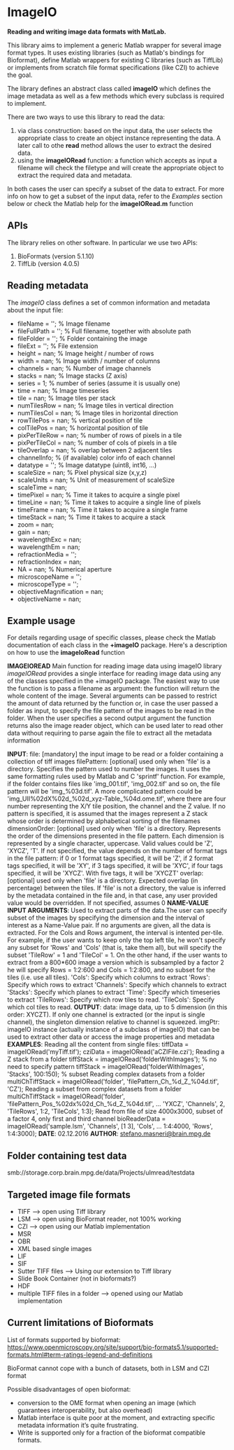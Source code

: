 # ImageIO
**Reading and writing image data formats with MatLab.**

This library aims to implement a generic Matlab wrapper for several image format types. It uses existing libraries (such as Matlab's bindings for Bioformat), define Matlab wrappers for existing C libraries (such as TiffLib) or implements from scratch file format specifications (like CZI) to achieve the goal.

The library defines an abstract class called **imageIO** which defines the image metadata as well as a few methods which every subclass is required to implement.

There are two ways to use this library to read the data:

1. via class construction: based on the input data, the user selects the appropriate class to create an object instance representing the data. A later call to othe **read** method allows the user to extract the desired data.
2. using the **imageIORead** function: a function which accepts as input a filename will check the filetype and will create the appropriate object to extract the required data and metadata.

In both cases the user can specify a subset of the data to extract. For more info on how to get a subset of the input data, refer to the *Examples* section below or check the Matlab help for the **imageIORead.m** function

## APIs

The library relies on other software. In particular we use two APIs:

1. BioFormats (version 5.1.10)
2. TiffLib (version 4.0.5)

## Reading metadata

The *imageIO* class defines a set of common information and metadata about the input file: 

* fileName = '';          % Image filename
* fileFullPath = '';      % Full filename, together with absolute path
* fileFolder = '';        % Folder containing the image
* fileExt = '';           % File extension
* height = nan;           % Image height / number of rows
* width = nan;            % Image width / number of columns
* channels = nan;         % Number of image channels
* stacks = nan;           % Image stacks (Z axis)
* series = 1;             % number of series (assume it is usually one)
* time = nan;             % Image timeseries
* tile = nan;             % Image tiles per stack
* numTilesRow = nan;      % Image tiles in vertical direction
* numTilesCol = nan;      % Image tiles in horizontal direction
* rowTilePos = nan;       % vertical position of tile
* colTilePos = nan;       % horizontal position of tile
* pixPerTileRow = nan;    % number of rows of pixels in a tile
* pixPerTileCol = nan;    % number of cols of pixels in a tile
* tileOverlap = nan;      % overlap between 2 adjacent tiles
* channelInfo;            % (if available) color info of each channel
* datatype = '';          % Image datatype (uint8, int16, ...)
* scaleSize = nan;        % Pixel physical size (x,y,z)
* scaleUnits = nan;       % Unit of measurement of scaleSize
* scaleTime = nan;        
* timePixel = nan;        % Time it takes to acquire a single pixel
* timeLine = nan;         % Time it takes to acquire a single line of pixels
* timeFrame = nan;        % Time it takes to acquire a single frame
* timeStack = nan;        % Time it takes to acquire a stack 
* zoom = nan;
* gain = nan;
* wavelengthExc = nan;
* wavelengthEm = nan;
* refractionMedia = '';
* refractionIndex = nan;
* NA = nan;               % Numerical aperture
* microscopeName = '';
* microscopeType = '';
* objectiveMagnification = nan;
* objectiveName = nan;

## Example usage

For details regarding usage of specific classes, please check the Matlab documentation of each class in the **+imageIO** package.
Here's a description on how to use the **imageIoRead** function

**IMAGEIOREAD** Main function for reading image data using imageIO library
   *imageIORead* provides a single interface for reading image data using
   any of the classes specified in the +imageIO package. The easiest way
   to use the function is to pass a filename as argument: the function
   will return the whole content of the image. Several arguments can be
   passed to restrict the amount of data returned by the function or, in
   case the user passed a folder as input, to specify the file pattern of
   the images to be read in the folder. When the user specifies a second
   output argument the function returns also the image reader object,
   which can be used later to read other data without requiring to parse
   again the file to extract all the metadata information
 
 **INPUT**:
   file: [mandatory] the input image to be read or a folder containing a collection of
     tiff images 
   filePattern: [optional] used only when 'file' is a directory.
     Specifies the pattern used to number the images. It uses the same
     formatting rules used by Matlab and C 'sprintf' function. For example, 
     if the folder contains files like 'img_001.tif', 'img_002.tif' and so on, 
     the file pattern will be 'img_%03d.tif'. A more complicated
     pattern could be 'img_UII%02dX%02d_%02d_xyz-Table_%04d.ome.tif',
     where there are four number representing the X/Y tile position,
     the channel and the Z value. If no pattern is specified, it is
     assumed that the images represent a Z stack whose order is
     determined by alphabetical sorting of the filenames
   dimensionOrder: [optional] used only when 'file' is a directory.
     Represents the order of the dimensions presented in the file
     pattern. Each dimension is represented by a single character, uppercase.
     Valid values could be 'Z', 'XYCZ', 'T'. If not specified,
     the value depends on the number of format tags in the file
     pattern: if 0 or 1 format tags specified, it will be 'Z', if 2
     format tags specified, it will be 'XY', if 3 tags specified, it
     will be 'XYC', if four tags specified, it will be 'XYCZ'. With
     five tags, it will be 'XYCZT'
   overlap: [optional] used only when 'file' is a directory.
     Expected overlap (in percentage) between the tiles. If 'file' is not
     a directory, the value is inferred by the metadata contained in the
     file and, in that case, any user provided value would be overridden.
     If not specified, assumes 0
 **NAME-VALUE INPUT ARGUMENTS**:
   Used to extract parts of the data.The user can specify subset
   of the images by specifying the dimension and the interval of interest
   as a Name-Value pair. If no arguments are given, all the data is
   extracted. For the Cols and Rows argument, the interval is intented
   per-tile. For example, if the user wants to keep only the top left tile,
   he won't specify any subset for 'Rows' and 'Cols' (that is, take them all),
   but will specify the subset 'TileRow' = 1 and 'TileCol' = 1. On the other
   hand, if the user wants to extract from a 800*600 image a version which
   is subsampled by a factor 2 he will specify Rows = 1:2:600
   and Cols = 1:2:800, and no subset for the tiles (i.e. use
   all tiles).
   'Cols': Specify which columns to extract
   'Rows': Specify which rows to extract
   'Channels': Specify which channels to extract
   'Stacks': Specify which planes to extract
   'Time': Specify which timeseries to extract
   'TileRows': Specify which row tiles to read.
   'TileCols': Specify which col tiles to read.
 **OUTPUT**:
   data: image data, up to 5 dimension (in this order: XYCZT). If only one
   	channel is extracted (or the input is single channel), the singleton
   	dimension relative to channel is squeezed.
   imgPtr: imageIO instance (actually instance of a subclass of imageIO)
     that can be used to extract other data or access the image properties
     and metadata
 **EXAMPLES**:
   Reading all the content from single files:
     tiffData = imageIORead('myTiff.tif');
     cziData = imageIORead('aCZIFile.czi');
   Reading a Z stack from a folder
     tiffStack = imageIORead('folderWithImages'); % no need to specify pattern
     tiffStack = imageIORead('folderWithImages', 'Stacks', 100:150); % subset
   Reading complex datasets from a folder
     multiChTiffStack = imageIORead('folder', 'filePattern_Ch_%d_Z_%04d.tif', 'CZ');
   Reading a subset from complex datasets from a folder
     multiChTiffStack = imageIORead('folder', 'filePattern_Pos_%02dx%02d_Ch_%d_Z_%04d.tif', ...
       'YXCZ', 'Channels', 2, 'TileRows', 1:2, 'TileCols', 1:3);
   Read from file of size 4000x3000, subset of a factor 4, only first and third channel
     bioReaderData = imageIORead('sample.lsm', 'Channels', [1 3], 'Cols', ...
       1:4:4000, 'Rows', 1:4:3000);
 **DATE**: 02.12.2016
 **AUTHOR**: stefano.masneri@brain.mpg.de

## Folder containing test data
smb://storage.corp.brain.mpg.de/data/Projects/uImread/testdata

## Targeted image file formats
* TIFF --> open using Tiff library
* LSM --> open using BioFormat reader, not 100% working
* CZI --> open using our Matlab implementation
* MSR
* OBR
* XML based single images
* LIF
* SIF
* Sutter TIFF files --> Using our extension to Tiff library
* Slide Book Container (not in bioformats?)
* HDF
* multiple TIFF files in a folder --> opened using our Matlab implementation

## Current limitations of Bioformats
List of formats supported by bioformat:
https://www.openmicroscopy.org/site/support/bio-formats5.1/supported-formats.html#term-ratings-legend-and-definitions

BioFormat cannot cope with a bunch of datasets, both in LSM and CZI format

Possible disadvantages of open bioformat:

*	conversion to the OME format when opening an image (which guarantees interoperability, but also overhead)
*	Matlab interface is quite poor at the moment, and extracting specific metadata information it’s quite frustrating.
* Write is supported only for a fraction of the bioformat compatible formats.

